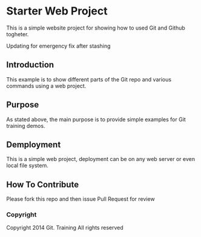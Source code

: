 # Starter Web Project

This is a simple website project for showing how to used Git and Github togheter. 

Updating for emergency fix after stashing

## Introduction

This example is to show different parts of the Git repo and various commands using a web project.

## Purpose

As stated above, the main purpose is to provide simple examples for Git training demos.

## Demployment

This is a simple web project, deployment can be on any web server or even local file system. 

## How To Contribute

Please fork this repo and then issue Pull Request for review

### Copyright

Copyright 2014 Git. Training All rights reserved